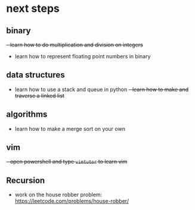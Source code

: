 # next steps

## binary
~~- learn how to do multiplication and division on integers~~
- learn how to represent floating point numbers in binary

## data structures
- learn how to use a stack and queue in python
~~- learn how to make and traverse a linked list~~

## algorithms
- learn how to make a merge sort on your own

## vim
~~- open powershell and type `vimtutor` to learn vim~~

## Recursion
- work on the house robber problem: https://leetcode.com/problems/house-robber/